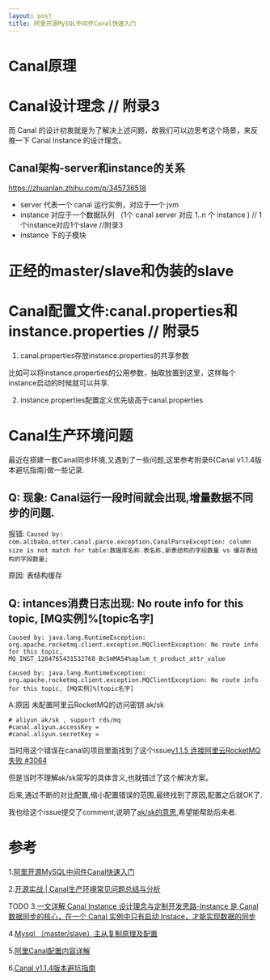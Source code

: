 ```yaml
---
layout: post
title: 阿里开源MySQL中间件Canal快速入门
---
```


# Canal原理

# Canal设计理念 // 附录3
而 Canal 的设计初衷就是为了解决上述问题，故我们可以边思考这个场景，来反推一下 Canal Instance 的设计理念。

## Canal架构-server和instance的关系
https://zhuanlan.zhihu.com/p/345736518

* server 代表一个 canal 运行实例，对应于一个 jvm
* instance 对应于一个数据队列 （1个 canal server 对应 1..n 个 instance ) // 1个instance对应1个slave //附录3
* instance 下的子模块

# 正经的master/slave和伪装的slave

# Canal配置文件:canal.properties和instance.properties // 附录5

1. canal.properties存放instance.properties的共享参数

比如可以将instance.properties的公用参数，抽取放置到这里，这样每个instance启动的时候就可以共享.

2. instance.properties配置定义优先级高于canal.properties


# Canal生产环境问题
最近在搭建一套Canal同步环境,又遇到了一些问题,这里参考附录6{Canal v1.1.4版本避坑指南}做一些记录.

## Q: 现象: Canal运行一段时间就会出现,增量数据不同步的问题.
报错: `Caused by: com.alibaba.otter.canal.parse.exception.CanalParseException: column size is not match for table:数据库名称.表名称,新表结构的字段数量 vs 缓存表结构的字段数量;`

原因: 表结构缓存

## Q: intances消费日志出现: No route info for this topic, [MQ实例]%[topic名字]
```
Caused by: java.lang.RuntimeException: org.apache.rocketmq.client.exception.MQClientException: No route info for this topic, MQ_INST_1204765431532768_BcSmMA54%aplum_t_product_attr_value
```
```
Caused by: java.lang.RuntimeException: org.apache.rocketmq.client.exception.MQClientException: No route info for this topic, [MQ实例]%[topic名字]
```

A:原因 未配置阿里云RocketMQ的访问密钥 ak/sk
```
# aliyun ak/sk , support rds/mq
#canal.aliyun.accessKey =
#canal.aliyun.secretKey =
```

当时用这个错误在canal的项目里面找到了这个issue[v1.1.5 连接阿里云RocketMQ失败 #3064](https://github.com/alibaba/canal/issues/3064)

但是当时不理解ak/sk简写的具体含义,也就错过了这个解决方案。

后来,通过不断的对比配置,缩小配置错误的范围,最终找到了原因,配置之后就OK了.

我也给这个issue提交了comment,说明了[ak/sk的意思](https://github.com/alibaba/canal/issues/3064#issuecomment-900976087),希望能帮助后来者.

# 参考
1.[阿里开源MySQL中间件Canal快速入门](https://blog.csdn.net/qqxx6661/article/details/106039464)

2.[开源实战 | Canal生产环境常见问题总结与分析](https://cloud.tencent.com/developer/article/1645881)

TODO
3.[一文详解 Canal Instance 设计理念与定制开发思路-Instance 是 Canal 数据同步的核心，在一个 Canal 实例中只有启动 Instace，才能实现数据的同步](https://bbs.huaweicloud.com/blogs/218136)

4.[Mysql （master/slave）主从复制原理及配置](https://www.jianshu.com/p/510876797e31)

5.[阿里Canal配置内容详解](https://my.oschina.net/u/585635/blog/4436514)

6.[Canal v1.1.4版本避坑指南](https://mp.weixin.qq.com/s/U8tTO4OS9idx08exCD0rug)